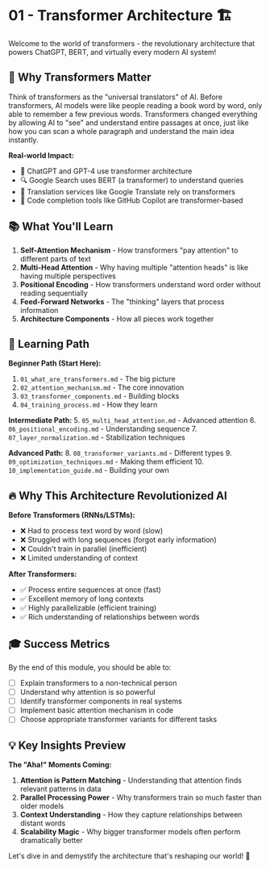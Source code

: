 # 01 - Transformer Architecture 🏗️

Welcome to the world of transformers - the revolutionary architecture that powers ChatGPT, BERT, and virtually every modern AI system!

## 🎯 Why Transformers Matter

Think of transformers as the "universal translators" of AI. Before transformers, AI models were like people reading a book word by word, only able to remember a few previous words. Transformers changed everything by allowing AI to "see" and understand entire passages at once, just like how you can scan a whole paragraph and understand the main idea instantly.

**Real-world Impact:**
- 🤖 ChatGPT and GPT-4 use transformer architecture
- 🔍 Google Search uses BERT (a transformer) to understand queries
- 💬 Translation services like Google Translate rely on transformers
- 📝 Code completion tools like GitHub Copilot are transformer-based

## 📚 What You'll Learn

1. **Self-Attention Mechanism** - How transformers "pay attention" to different parts of text
2. **Multi-Head Attention** - Why having multiple "attention heads" is like having multiple perspectives
3. **Positional Encoding** - How transformers understand word order without reading sequentially
4. **Feed-Forward Networks** - The "thinking" layers that process information
5. **Architecture Components** - How all pieces work together

## 🚀 Learning Path

**Beginner Path (Start Here):**
1. `01_what_are_transformers.md` - The big picture
2. `02_attention_mechanism.md` - The core innovation
3. `03_transformer_components.md` - Building blocks
4. `04_training_process.md` - How they learn

**Intermediate Path:**
5. `05_multi_head_attention.md` - Advanced attention
6. `06_positional_encoding.md` - Understanding sequence
7. `07_layer_normalization.md` - Stabilization techniques

**Advanced Path:**
8. `08_transformer_variants.md` - Different types
9. `09_optimization_techniques.md` - Making them efficient
10. `10_implementation_guide.md` - Building your own

## 🔥 Why This Architecture Revolutionized AI

**Before Transformers (RNNs/LSTMs):**
- ❌ Had to process text word by word (slow)
- ❌ Struggled with long sequences (forgot early information)
- ❌ Couldn't train in parallel (inefficient)
- ❌ Limited understanding of context

**After Transformers:**
- ✅ Process entire sequences at once (fast)
- ✅ Excellent memory of long contexts
- ✅ Highly parallelizable (efficient training)
- ✅ Rich understanding of relationships between words

## 🎓 Success Metrics

By the end of this module, you should be able to:
- [ ] Explain transformers to a non-technical person
- [ ] Understand why attention is so powerful
- [ ] Identify transformer components in real systems
- [ ] Implement basic attention mechanism in code
- [ ] Choose appropriate transformer variants for different tasks

## 💡 Key Insights Preview

**The "Aha!" Moments Coming:**
1. **Attention is Pattern Matching** - Understanding that attention finds relevant patterns in data
2. **Parallel Processing Power** - Why transformers train so much faster than older models
3. **Context Understanding** - How they capture relationships between distant words
4. **Scalability Magic** - Why bigger transformer models often perform dramatically better

Let's dive in and demystify the architecture that's reshaping our world! 🚀
